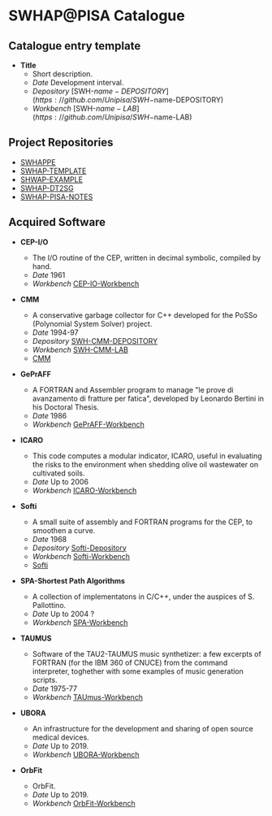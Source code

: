 # SWHAP@PISA Catalogue

## Catalogue entry template
  
* **Title**
  * Short description.
  * *Date* Development interval.
  * *Depository* [SWH-$name-DEPOSITORY](https://github.com/Unipisa/SWH-$name-DEPOSITORY)
  * *Workbench* [SWH-$name-LAB](https://github.com/Unipisa/SWH-$name-LAB)

## Project Repositories
  * [SWHAPPE](https://github.com/Unipisa/SWHAPPE)
  * [SWHAP-TEMPLATE](https://github.com/Unipisa/SWHAP-TEMPLATE)
  * [SHWAP-EXAMPLE](https://github.com/Unipisa/SHWAP-EXAMPLE)
  * [SWHAP-DT2SG](https://github.com/Unipisa/SWHAP-DT2SG)
  * [SWHAP-PISA-NOTES](https://github.com/Unipisa/SWHAP-PISA-NOTES)

## Acquired Software

* **CEP-I/O**
  * The I/O routine of the CEP, written in decimal symbolic, compiled by hand.
  * *Date* 1961
  * *Workbench* [CEP-IO-Workbench](https://github.com/Unipisa/CEP-IO-Workbench)
  
* **CMM**
  * A conservative garbage collector for C++ developed for the PoSSo (Polynomial System Solver) project.
  * *Date* 1994-97
  * *Depository* [SWH-CMM-DEPOSITORY](https://github.com/Unipisa/CMM-Depository)
  * *Workbench* [SWH-CMM-LAB](https://github.com/Unipisa/CMM-Workbench)
  * [CMM](https://github.com/Unipisa/CMM)

* **GePrAFF**
  * A FORTRAN and Assembler program to manage "le prove di avanzamento di fratture per fatica", developed by Leonardo Bertini in his Doctoral Thesis.
  * *Date* 1986
  * *Workbench* [GePrAFF-Workbench](https://github.com/Unipisa/GePrAFF-Workbench)
  
* **ICARO**
  * This code computes a modular indicator, ICARO, useful in evaluating the risks to the environment when shedding olive oil wastewater on cultivated soils.
  * *Date* Up to 2006
  * *Workbench* [ICARO-Workbench](https://github.com/Unipisa/ICARO-Workbench)

* **Softi**
  * A small suite of assembly and FORTRAN programs for the CEP, to smoothen a curve.
  * *Date* 1968
  * *Depository* [Softi-Depository](https://github.com/Unipisa/Softi-Depository)
  * *Workbench* [Softi-Workbench](https://github.com/Unipisa/Softi-Workbench)
  * [Softi](https://github.com/Unipisa/Softi)
  
* **SPA-Shortest Path Algorithms**
  * A collection of implementatons in C/C++, under the auspices of S. Pallottino.
  * *Date* Up to 2004 ?
  * *Workbench* [SPA-Workbench](https://github.com/Unipisa/SPA-Workbench)

* **TAUMUS**
  * Software of the TAU2-TAUMUS music synthetizer: a few excerpts of FORTRAN (for the IBM 360 of CNUCE) from the command interpreter, toghether with some examples of music generation scripts.
  * *Date* 1975-77
  * *Workbench* [TAUmus-Workbench](https://github.com/Unipisa/TAUmus-Workbench)
  
* **UBORA**
  * An infrastructure for the development and sharing of open source medical devices.
  * *Date* Up to 2019.
  * *Workbench* [UBORA-Workbench](https://github.com/Unipisa/UBORA-Workbench)
  
* **OrbFit**
  * OrbFit.
  * *Date* Up to 2019.
  * *Workbench* [OrbFit-Workbench](https://github.com/Unipisa/OrbFit-Workbench)

